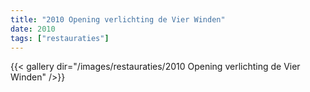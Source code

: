 ```yaml
---
title: "2010 Opening verlichting de Vier Winden"
date: 2010
tags: ["restauraties"]
---
```


{{< gallery dir="/images/restauraties/2010 Opening verlichting de Vier Winden" />}}
